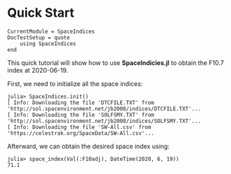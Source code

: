 Quick Start
===========

```@meta
CurrentModule = SpaceIndices
DocTestSetup = quote
    using SpaceIndices
end
```

This quick tutorial will show how to use **SpaceIndicies.jl** to obtain the F10.7 index at
2020-06-19.

First, we need to initialize all the space indices:

```julia-repl
julia> SpaceIndices.init()
[ Info: Downloading the file 'DTCFILE.TXT' from 'http://sol.spacenvironment.net/jb2008/indices/DTCFILE.TXT'...
[ Info: Downloading the file 'SOLFSMY.TXT' from 'http://sol.spacenvironment.net/jb2008/indices/SOLFSMY.TXT'...
[ Info: Downloading the file 'SW-All.csv' from 'https://celestrak.org/SpaceData/SW-All.csv'...
```

Afterward, we can obtain the desired space index using:

```julia-repl
julia> space_index(Val(:F10adj), DateTime(2020, 6, 19))
71.1
```
